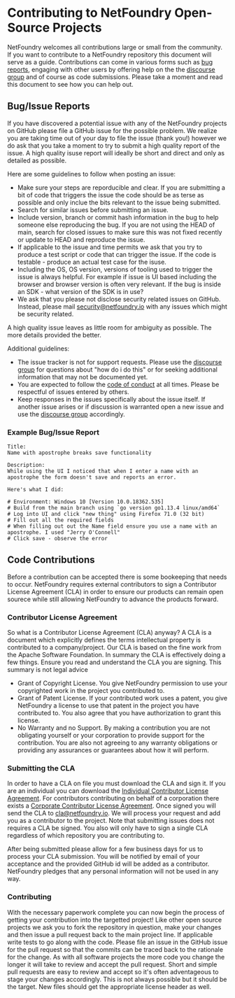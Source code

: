﻿# Contributing to NetFoundry Open-Source Projects

NetFoundry welcomes all contributions large or small from the community. If you want to contribute to a NetFoundry repository this document will serve as a guide. Contributions can come in various forms such as [bug reports](#example-bugissue-report), engaging with other users by offering help on the the [discourse group](https://openziti.discourse.group/) and of course as code submissions. Please take a moment and read this document to see how you can help out.

## Bug/Issue Reports

If you have discovered a potential issue with any of the NetFoundry projects on GitHub please file a GitHub issue for the possible problem. We realize you are taking time out of your day to file the issue (thank you!) however we do ask that you take a moment to try to submit a high quality report of the issue. A high quality isuse report will ideally be short and direct and only as detailed as possible.

Here are some guidelines to follow when posting an issue:

* Make sure your steps are reporducible and clear. If you are submitting a bit of code that triggers the issue the code should be as terse as possible and only inclue the bits relevant to the issue being submitted.
* Search for similar issues before submitting an issue.
* Include version, branch or commit hash information in the bug to help someone else reproducing the bug. If you are not using the HEAD of main, search for closed issues to make sure this was not fixed recently or update to HEAD and reproduce the issue.
* If applicable to the issue and time permits we ask that you try to produce a test script or code that can trigger the issue. If the code is testable - produce an actual test case for the isuse.
* Including the OS, OS version, versions of tooling used to trigger the issue is always helpful. For example if issue is UI based including the browser and browser version is often very relevant. If the bug is inside an SDK - what version of the SDK is in use?
* We ask that you please not disclose security related issues on GitHub. Instead, please mail security@netfoundry.io with any issues which might be security related.

A high quality issue leaves as little room for ambiguity as possible. The more details provided the better.

Additional guidelines:

* The issue tracker is not for support requests. Please use the [discourse group](https://openziti.discourse.group/) for questions about "how do i do this" or for seeking additional information that may not be documented yet.
* You are expected to follow the [code of conduct](CODE_OF_CONDUCT.html) at all times. Please be respectful of issues entered by others.
* Keep responses in the issues specifically about the issue itself. If another issue arises or if discussion is warranted open a new issue and use the [discourse group](https://openziti.discourse.group/) accordingly.

### Example Bug/Issue Report

    Title: 
    Name with apostrophe breaks save functionality
    
    Description:
    While using the UI I noticed that when I enter a name with an apostrophe the form doesn't save and reports an error.
    
    Here's what I did:
    
    # Environment: Windows 10 [Version 10.0.18362.535]
    # Build from the main branch using `go version go1.13.4 linux/amd64`
    # Log into UI and click "new thing" using Firefox 71.0 (32 bit)
    # Fill out all the required fields
    # When filling out out the Name field ensure you use a name with an apostrophe. I used "Jerry O'Connell"
    # Click save - observe the error

## Code Contributions

Before a contribution can be accepted there is some bookeeping that needs to occur. NetFoundry requires external contributors to sign a Contributor License Agreement (CLA) in order to ensure our products can remain open sourece while still allowing NetFoundry to advance the products forward.

### Contributor License Agreement

So what is a Contributor License Agreement (CLA) anyway? A CLA is a document which explicitly defines the terms intellectual property is contributed to a company/project. Our CLA is based on the fine work from the Apache Software Foundation. In summary the CLA is effectively doing a few things. Ensure you read and understand the CLA you are signing. This summary is not legal advice

* Grant of Copyright License. You give NetFoundry permission to use your copyrighted work in the project you contributed to.
* Grant of Patent License. If your contributed work uses a patent, you give NetFoundry a license to use that patent in the project you have contributed to. You also agree that you have authorization to grant this license.
* No Warranty and no Support. By making a contribution you are not obligating yourself or your corporation to provide support for the contribution. You are also not agreeing to any warranty obligations or providing any assurances or guarantees about how it will perform.

### Submitting the CLA

In order to have a CLA on file you must download the CLA and sign it. If you are an individual you can download the [Individual Contributor License Agreement](./NetFoundry-ICLA.pdf). For contributors contributing on behalf of a corporation there exists a [Corporate Contributor License Agreement](./NetFoundry-CCLA.pdf). Once signed you will send the CLA to [cla@netfoundry.io](mailto:cla@netfoundry.io). We will process your request and add you as a contributor to the project. Note that submitting issues does not requires a CLA be signed. You also will only have to sign a single CLA regardless of which repository you are contributing to.

After being submitted please allow for a few business days for us to process your CLA submission. You will be notified by email of your acceptance and the provided GitHub id will be added as a contributor. NetFoundry pledges that any personal information will not be used in any way.

### Contributing

With the necessary paperwork complete you can now begin the process of getting your contribution into the targetted project! Like other open source projects we ask you to fork the repository in question, make your changes and then issue a pull request back to the main project line. If applicable write tests to go along with the code. Please file an issue in the GitHub issue for the pull request so that the commits can be traced back to the rationale for the change. As with all software projects the more code you change the longer it will take to review and accept the pull request. Short and simple pull requests are easy to review and accept so it's often adventageous to stage your changes accordingly. This is not always possible but it should be the target. New files should get the appropriate license header as well.
